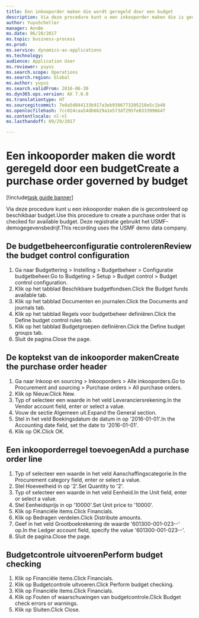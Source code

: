 ```yaml
--- 
title: Een inkooporder maken die wordt geregeld door een budget
description: Via deze procedure kunt u een inkooporder maken die is gecontroleerd op beschikbaar budget.
author: YuyuScheller
manager: AnnBe
ms.date: 06/20/2017
ms.topic: business-process
ms.prod: 
ms.service: dynamics-ax-applications
ms.technology: 
audience: Application User
ms.reviewer: yuyus
ms.search.scope: Operations
ms.search.region: Global
ms.author: yuyus
ms.search.validFrom: 2016-06-30
ms.dyn365.ops.version: AX 7.0.0
ms.translationtype: HT
ms.sourcegitcommit: 7e0a5d044133b917a3eb9386773205218e5c1b40
ms.openlocfilehash: 7cc024caa54db6629a1e573df295fe8333996647
ms.contentlocale: nl-nl
ms.lasthandoff: 09/29/2017

---
```

# <a name="create-a-purchase-order-governed-by-budget"></a><span data-ttu-id="78b88-103">Een inkooporder maken die wordt geregeld door een budget</span><span class="sxs-lookup"><span data-stu-id="78b88-103">Create a purchase order governed by budget</span></span>

[!include[task guide banner](../../includes/task-guide-banner.md)]

<span data-ttu-id="78b88-104">Via deze procedure kunt u een inkooporder maken die is gecontroleerd op beschikbaar budget.</span><span class="sxs-lookup"><span data-stu-id="78b88-104">Use this procedure to create a purchase order that is checked for available budget.</span></span> <span data-ttu-id="78b88-105">Deze registratie gebruikt het USMF-demogegevensbedrijf.</span><span class="sxs-lookup"><span data-stu-id="78b88-105">This recording uses the USMF demo data company.</span></span>


## <a name="review-the-budget-control-configuration"></a><span data-ttu-id="78b88-106">De budgetbeheerconfiguratie controleren</span><span class="sxs-lookup"><span data-stu-id="78b88-106">Review the budget control configuration</span></span>
1. <span data-ttu-id="78b88-107">Ga naar Budgettering > Instelling > Budgetbeheer > Configuratie budgetbeheer.</span><span class="sxs-lookup"><span data-stu-id="78b88-107">Go to Budgeting > Setup > Budget control > Budget control configuration.</span></span>
2. <span data-ttu-id="78b88-108">Klik op het tabblad Beschikbare budgetfondsen.</span><span class="sxs-lookup"><span data-stu-id="78b88-108">Click the Budget funds available tab.</span></span>
3. <span data-ttu-id="78b88-109">Klik op het tabblad Documenten en journalen.</span><span class="sxs-lookup"><span data-stu-id="78b88-109">Click the Documents and journals tab.</span></span>
4. <span data-ttu-id="78b88-110">Klik op het tabblad Regels voor budgetbeheer definiëren.</span><span class="sxs-lookup"><span data-stu-id="78b88-110">Click the Define budget control rules tab.</span></span>
5. <span data-ttu-id="78b88-111">Klik op het tabblad Budgetgroepen definiëren.</span><span class="sxs-lookup"><span data-stu-id="78b88-111">Click the Define budget groups tab.</span></span>
6. <span data-ttu-id="78b88-112">Sluit de pagina.</span><span class="sxs-lookup"><span data-stu-id="78b88-112">Close the page.</span></span>

## <a name="create-the-purchase-order-header"></a><span data-ttu-id="78b88-113">De koptekst van de inkooporder maken</span><span class="sxs-lookup"><span data-stu-id="78b88-113">Create the purchase order header</span></span>
1. <span data-ttu-id="78b88-114">Ga naar Inkoop en sourcing > Inkooporders > Alle inkooporders.</span><span class="sxs-lookup"><span data-stu-id="78b88-114">Go to Procurement and sourcing > Purchase orders > All purchase orders.</span></span>
2. <span data-ttu-id="78b88-115">Klik op Nieuw.</span><span class="sxs-lookup"><span data-stu-id="78b88-115">Click New.</span></span>
3. <span data-ttu-id="78b88-116">Typ of selecteer een waarde in het veld Leveranciersrekening.</span><span class="sxs-lookup"><span data-stu-id="78b88-116">In the Vendor account field, enter or select a value.</span></span>
4. <span data-ttu-id="78b88-117">Vouw de sectie Algemeen uit.</span><span class="sxs-lookup"><span data-stu-id="78b88-117">Expand the General section.</span></span>
5. <span data-ttu-id="78b88-118">Stel in het veld Boekingsdatum de datum in op '2016-01-01'.</span><span class="sxs-lookup"><span data-stu-id="78b88-118">In the Accounting date field, set the date to '2016-01-01'.</span></span>
6. <span data-ttu-id="78b88-119">Klik op OK.</span><span class="sxs-lookup"><span data-stu-id="78b88-119">Click OK.</span></span>

## <a name="add-a-purchase-order-line"></a><span data-ttu-id="78b88-120">Een inkooporderregel toevoegen</span><span class="sxs-lookup"><span data-stu-id="78b88-120">Add a purchase order line</span></span>
1. <span data-ttu-id="78b88-121">Typ of selecteer een waarde in het veld Aanschaffingscategorie.</span><span class="sxs-lookup"><span data-stu-id="78b88-121">In the Procurement category field, enter or select a value.</span></span>
2. <span data-ttu-id="78b88-122">Stel Hoeveelheid in op '2'.</span><span class="sxs-lookup"><span data-stu-id="78b88-122">Set Quantity to '2'.</span></span>
3. <span data-ttu-id="78b88-123">Typ of selecteer een waarde in het veld Eenheid.</span><span class="sxs-lookup"><span data-stu-id="78b88-123">In the Unit field, enter or select a value.</span></span>
4. <span data-ttu-id="78b88-124">Stel Eenheidsprijs in op '10000'.</span><span class="sxs-lookup"><span data-stu-id="78b88-124">Set Unit price to '10000'.</span></span>
5. <span data-ttu-id="78b88-125">Klik op Financiële items.</span><span class="sxs-lookup"><span data-stu-id="78b88-125">Click Financials.</span></span>
6. <span data-ttu-id="78b88-126">Klik op Bedragen verdelen.</span><span class="sxs-lookup"><span data-stu-id="78b88-126">Click Distribute amounts.</span></span>
7. <span data-ttu-id="78b88-127">Geef in het veld Grootboekrekening de waarde '601300-001-023--' op.</span><span class="sxs-lookup"><span data-stu-id="78b88-127">In the Ledger account field, specify the value '601300-001-023--'.</span></span>
8. <span data-ttu-id="78b88-128">Sluit de pagina.</span><span class="sxs-lookup"><span data-stu-id="78b88-128">Close the page.</span></span>

## <a name="perform-budget-checking"></a><span data-ttu-id="78b88-129">Budgetcontrole uitvoeren</span><span class="sxs-lookup"><span data-stu-id="78b88-129">Perform budget checking</span></span>
1. <span data-ttu-id="78b88-130">Klik op Financiële items.</span><span class="sxs-lookup"><span data-stu-id="78b88-130">Click Financials.</span></span>
2. <span data-ttu-id="78b88-131">Klik op Budgetcontrole uitvoeren.</span><span class="sxs-lookup"><span data-stu-id="78b88-131">Click Perform budget checking.</span></span>
3. <span data-ttu-id="78b88-132">Klik op Financiële items.</span><span class="sxs-lookup"><span data-stu-id="78b88-132">Click Financials.</span></span>
4. <span data-ttu-id="78b88-133">Klik op Fouten of waarschuwingen van budgetcontrole.</span><span class="sxs-lookup"><span data-stu-id="78b88-133">Click Budget check errors or warnings.</span></span>
5. <span data-ttu-id="78b88-134">Klik op Sluiten.</span><span class="sxs-lookup"><span data-stu-id="78b88-134">Click Close.</span></span>


